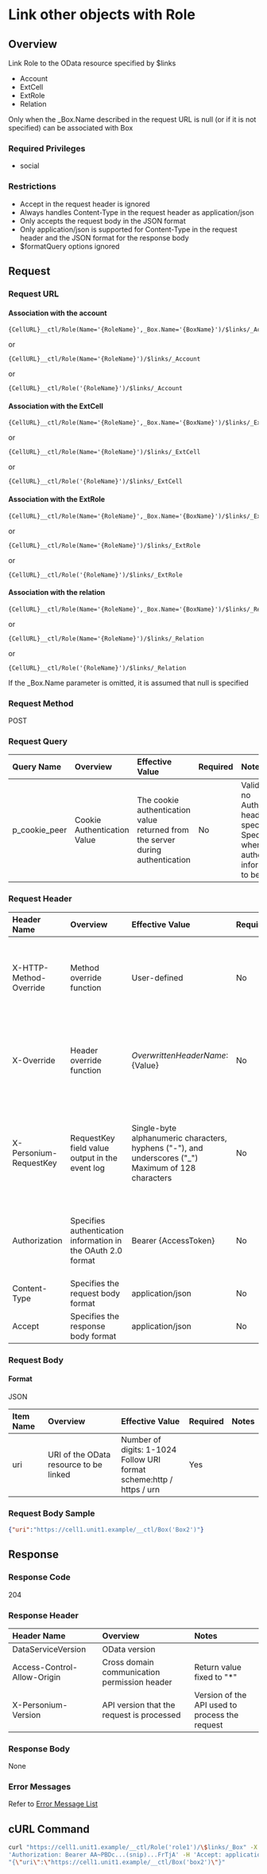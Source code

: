# Link other objects with Role

## Overview

Link Role to the OData resource specified by $links

* Account
* ExtCell
* ExtRole
* Relation

Only when the \_Box.Name described in the request URL is null (or if it is not specified) can be associated with Box

### Required Privileges

* social 

### Restrictions

* Accept in the request header is ignored
* Always handles Content-Type in the request header as application/json
* Only accepts the request body in the JSON format
* Only application/json is supported for Content-Type in the request header and the JSON format for the response body
* $formatQuery options ignored


## Request

### Request URL

#### Association with the account

```
{CellURL}__ctl/Role(Name='{RoleName}',_Box.Name='{BoxName}')/$links/_Account
```

or

```
{CellURL}__ctl/Role(Name='{RoleName}')/$links/_Account
```

or

```
{CellURL}__ctl/Role('{RoleName}')/$links/_Account
```

#### Association with the ExtCell

```
{CellURL}__ctl/Role(Name='{RoleName}',_Box.Name='{BoxName}')/$links/_ExtCell
```

or

```
{CellURL}__ctl/Role(Name='{RoleName}')/$links/_ExtCell
```

or

```
{CellURL}__ctl/Role('{RoleName}')/$links/_ExtCell
```

#### Association with the ExtRole

```
{CellURL}__ctl/Role(Name='{RoleName}',_Box.Name='{BoxName}')/$links/_ExtRole
```

or

```
{CellURL}__ctl/Role(Name='{RoleName}')/$links/_ExtRole
```

or

```
{CellURL}__ctl/Role('{RoleName}')/$links/_ExtRole
```

#### Association with the relation

```
{CellURL}__ctl/Role(Name='{RoleName}',_Box.Name='{BoxName}')/$links/_Relation
```

or

```
{CellURL}__ctl/Role(Name='{RoleName}')/$links/_Relation
```

or

```
{CellURL}__ctl/Role('{RoleName}')/$links/_Relation
```

If the \_Box.Name parameter is omitted, it is assumed that null is specified

### Request Method

POST

### Request Query

|Query Name|Overview|Effective Value|Required|Notes|
|:--|:--|:--|:--|:--|
|p_cookie_peer|Cookie Authentication Value|The cookie authentication value returned from the server during authentication|No|Valid only if no Authorization header specified<br>Specify this when cookie authentication information is to be used|

### Request Header

|Header Name|Overview|Effective Value|Required|Notes|
|:--|:--|:--|:--|:--|
|X-HTTP-Method-Override|Method override function|User-defined|No|If you specify this value when requesting with the POST method, the specified value will be used as a method.|
|X-Override|Header override function|${OverwrittenHeaderName}:${Value}|No|Overwrite normal HTTP header value. To overwrite multiple headers, specify multiple X-Override headers.|
|X-Personium-RequestKey|RequestKey field value output in the event log|Single-byte alphanumeric characters, hyphens ("-"), and underscores ("_")<br>Maximum of 128 characters|No|When not specified, default value given with ${4 digits}_${22 digits} Base64url characters format representing an UUID for each request|
|Authorization|Specifies authentication information in the OAuth 2.0 format|Bearer {AccessToken}|No|* Authentication tokens are the tokens acquired using the Authentication Token Acquisition API|
|Content-Type|Specifies the request body format|application/json|No|[application/json] by default|
|Accept|Specifies the response body format|application/json|No|[application/json] by default|

### Request Body

#### Format

JSON

|Item Name|Overview|Effective Value|Required|Notes|
|:--|:--|:--|:--|:--|
|uri|URI of the OData resource to be linked|Number of digits: 1-1024<br>Follow URI format<br>scheme:http / https / urn|Yes||

### Request Body Sample

```JSON
{"uri":"https://cell1.unit1.example/__ctl/Box('Box2')"}
```


## Response

### Response Code

204

### Response Header

|Header Name|Overview|Notes|
|:--|:--|:--|
|DataServiceVersion|OData version||
|Access-Control-Allow-Origin|Cross domain communication permission header|Return value fixed to "*"|
|X-Personium-Version|API version that the request is processed|Version of the API used to process the request|

### Response Body

None

### Error Messages

Refer to [Error Message List](004_Error_Messages.md)



## cURL Command

```sh
curl "https://cell1.unit1.example/__ctl/Role('role1')/\$links/_Box" -X POST -i -H \
'Authorization: Bearer AA~PBDc...(snip)...FrTjA' -H 'Accept: application/json' -d \
"{\"uri\":\"https://cell1.unit1.example/__ctl/Box('box2')\"}"
```


